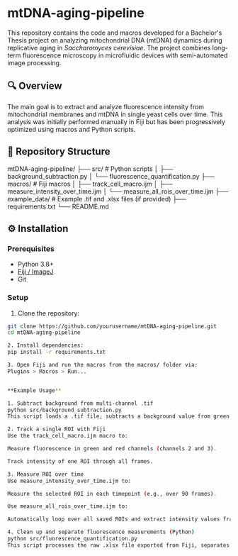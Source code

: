# mtDNA-aging-pipeline

This repository contains the code and macros developed for a Bachelor's Thesis project on analyzing mitochondrial DNA (mtDNA) dynamics during replicative aging in *Saccharomyces cerevisiae*. The project combines long-term fluorescence microscopy in microfluidic devices with semi-automated image processing.

## 🔍 Overview

The main goal is to extract and analyze fluorescence intensity from mitochondrial membranes and mtDNA in single yeast cells over time. This analysis was initially performed manually in Fiji but has been progressively optimized using macros and Python scripts.

## 📁 Repository Structure
mtDNA-aging-pipeline/
├── src/ # Python scripts
│ ├── background_subtraction.py
│ └── fluorescence_quantification.py
├── macros/ # Fiji macros
│ ├── track_cell_macro.ijm
│ ├── measure_intensity_over_time.ijm
│ └── measure_all_rois_over_time.ijm
├── example_data/ # Example .tif and .xlsx files (if provided)
├── requirements.txt
└── README.md

## ⚙️ Installation

### Prerequisites

- Python 3.8+
- [Fiji / ImageJ](https://imagej.net/software/fiji/)
- Git

### Setup

1. Clone the repository:
```bash
git clone https://github.com/yourusername/mtDNA-aging-pipeline.git
cd mtDNA-aging-pipeline

2. Install dependencies:
pip install -r requirements.txt

3. Open Fiji and run the macros from the macros/ folder via:
Plugins > Macros > Run...


**Example Usage**

1. Subtract background from multi-channel .tif
python src/background_subtraction.py
This script loads a .tif file, subtracts a background value from green and red channels, and saves the corrected image.

2. Track a single ROI with Fiji
Use the track_cell_macro.ijm macro to:

Measure fluorescence in green and red channels (channels 2 and 3).

Track intensity of one ROI through all frames.

3. Measure ROI over time
Use measure_intensity_over_time.ijm to:

Measure the selected ROI in each timepoint (e.g., over 90 frames).

Use measure_all_rois_over_time.ijm to:

Automatically loop over all saved ROIs and extract intensity values frame-by-frame.

4. Clean up and separate fluorescence measurements (Python)
python src/fluorescence_quantification.py
This script processes the raw .xlsx file exported from Fiji, separates values into green/red channels (based on even/odd rows), and saves a clean version of the dataset.

















